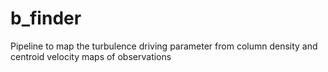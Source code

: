 # b_finder
Pipeline to map the turbulence driving parameter from column density and centroid velocity maps of observations 
